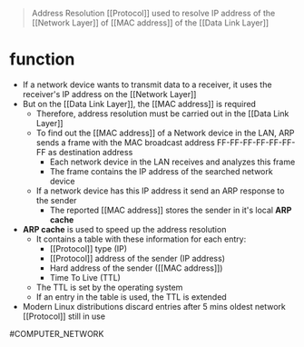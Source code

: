 > Address Resolution [[Protocol]] 
> used to resolve IP address of the [[Network Layer]] of [[MAC address]] of the [[Data Link Layer]]
# function
* If a network device wants to transmit data to a receiver, it uses the receiver's IP address on the [[Network Layer]]
* But on the [[Data Link Layer]], the [[MAC address]] is required
	* Therefore, address resolution must be carried out in the [[Data Link Layer]]
	* To find out the [[MAC address]] of a Network device in the LAN, ARP sends a frame with the MAC broadcast address FF-FF-FF-FF-FF-FF-FF as destination address
		* Each network device in the LAN receives and analyzes this frame
		* The frame contains the IP address of the searched network device
	* If a network device has this IP address it send an ARP response to the sender
		* The reported [[MAC address]] stores the sender in it's local **ARP cache**
* **ARP cache** is used to speed up the address resolution
	* It contains a table with these information for each entry:
		* [[Protocol]] type (IP)
		* [[Protocol]] address of the sender (IP address)
		* Hard address of the sender ([[MAC address]])
		* Time To Live (TTL)
	* The TTL is set by the operating system
	* If an entry in the table is used, the TTL is extended
* Modern Linux distributions discard entries after 5 mins
oldest network [[Protocol]] still in use

#COMPUTER_NETWORK 